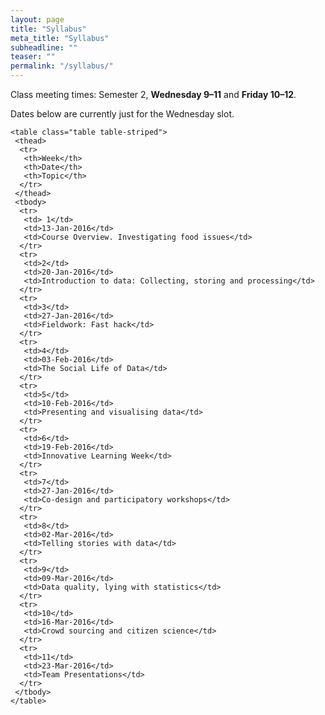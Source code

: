 ```yaml
---
layout: page
title: "Syllabus"
meta_title: "Syllabus"
subheadline: ""
teaser: ""
permalink: "/syllabus/"
---
```

<div markdown="0">
    <p>
     Class meeting times: Semester 2, <b>Wednesday 9&ndash;11</b> and <b>Friday 10&ndash;12</b>.
    </p>
    <p>Dates below are currently just for the Wednesday slot.
    </p>

    <table class="table table-striped">
     <thead>
      <tr>
       <th>Week</th>
       <th>Date</th>
       <th>Topic</th>
      </tr>
     </thead>
     <tbody>
      <tr>
       <td> 1</td>
       <td>13-Jan-2016</td>
       <td>Course Overview. Investigating food issues</td>
      </tr>
      <tr>
       <td>2</td>
       <td>20-Jan-2016</td>
       <td>Introduction to data: Collecting, storing and processing</td>
      </tr>
      <tr>
       <td>3</td>
       <td>27-Jan-2016</td>
       <td>Fieldwork: Fast hack</td>
      </tr>
      <tr>
       <td>4</td>
       <td>03-Feb-2016</td>
       <td>The Social Life of Data</td>
      </tr>
      <tr>
       <td>5</td>
       <td>10-Feb-2016</td>
       <td>Presenting and visualising data</td>
      </tr>
      <tr>
       <td>6</td>
       <td>19-Feb-2016</td>
       <td>Innovative Learning Week</td>
      </tr>
      <tr>
       <td>7</td>
       <td>27-Jan-2016</td>
       <td>Co-design and participatory workshops</td>
      </tr>
      <tr>
       <td>8</td>
       <td>02-Mar-2016</td>
       <td>Telling stories with data</td>
      </tr>
      <tr>
       <td>9</td>
       <td>09-Mar-2016</td>
       <td>Data quality, lying with statistics</td>
      </tr>
      <tr>
       <td>10</td>
       <td>16-Mar-2016</td>
       <td>Crowd sourcing and citizen science</td>
      </tr>
      <tr>
       <td>11</td>
       <td>23-Mar-2016</td>
       <td>Team Presentations</td>
      </tr>
     </tbody>
    </table>
 </div>

